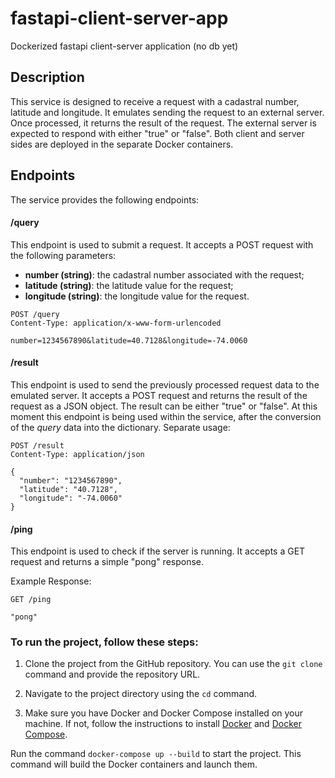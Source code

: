 # fastapi-client-server-app

Dockerized fastapi client-server application (no db yet)

## Description
This service is designed to receive a request with a cadastral number, latitude and longitude. It emulates sending the request to an external server. Once processed, it returns the result of the request. The external server is expected to respond with either "true" or "false".
Both client and server sides are deployed in the separate Docker containers.


## Endpoints

The service provides the following endpoints:

#### /query

This endpoint is used to submit a request. It accepts a POST request with the following parameters:

- **number (string)**: the cadastral number associated with the request;
- **latitude (string)**: the latitude value for the request;
- **longitude (string)**: the longitude value for the request.

```
POST /query
Content-Type: application/x-www-form-urlencoded

number=1234567890&latitude=40.7128&longitude=-74.0060
```

#### /result
This endpoint is used to send the previously processed request data to the emulated server. It accepts a POST request and returns the result of the request as a JSON object. The result can be either "true" or "false".
At this moment this endpoint is being used within the service, after the conversion of the *query* data into the dictionary.
Separate usage:

```
POST /result
Content-Type: application/json

{
  "number": "1234567890",
  "latitude": "40.7128",
  "longitude": "-74.0060"
}
```

#### /ping
This endpoint is used to check if the server is running. It accepts a GET request and returns a simple "pong" response.

Example Response:

```
GET /ping

"pong"
```

### To run the project, follow these steps:

1. Clone the project from the GitHub repository. You can use the ```git clone``` command and provide the repository URL.

2. Navigate to the project directory using the ```cd``` command.

3. Make sure you have Docker and Docker Compose installed on your machine. If not, follow the instructions to install [Docker](https://docs.docker.com/get-docker/) and [Docker Compose](https://docs.docker.com/compose/install/).

Run the command ```docker-compose up --build``` to start the project. This command will build the Docker containers and launch them.
